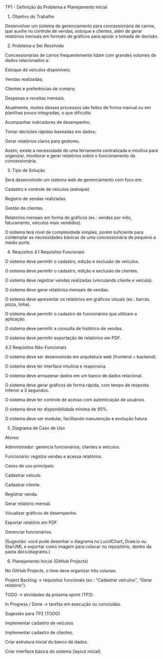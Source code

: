 TP1 - Definição do Problema e Planejamento Inicial
1. Objetivo do Trabalho

Desenvolver um sistema de gerenciamento para concessionária de carros, que auxilie no controle de vendas, estoque e clientes, além de gerar relatórios mensais em formato de gráficos para apoiar a tomada de decisão.

2. Problema a Ser Resolvido

Concessionárias de carros frequentemente lidam com grandes volumes de dados relacionados a:

Estoque de veículos disponíveis;

Vendas realizadas;

Clientes e preferências de compra;

Despesas e receitas mensais.

Atualmente, muitos desses processos são feitos de forma manual ou em planilhas pouco integradas, o que dificulta:

Acompanhar indicadores de desempenho;

Tomar decisões rápidas baseadas em dados;

Gerar relatórios claros para gestores.

Assim, existe a necessidade de uma ferramenta centralizada e intuitiva para organizar, monitorar e gerar relatórios sobre o funcionamento da concessionária.

3. Tipo de Solução

Será desenvolvido um sistema web de gerenciamento com foco em:

Cadastro e controle de veículos (estoque).

Registro de vendas realizadas.

Gestão de clientes.

Relatórios mensais em forma de gráficos (ex.: vendas por mês, faturamento, veículos mais vendidos).

O sistema terá nível de complexidade simples, porém suficiente para contemplar as necessidades básicas de uma concessionária de pequeno a médio porte.

4. Requisitos
4.1 Requisitos Funcionais

O sistema deve permitir o cadastro, edição e exclusão de veículos.

O sistema deve permitir o cadastro, edição e exclusão de clientes.

O sistema deve registrar vendas realizadas (vinculando cliente e veículo).

O sistema deve gerar relatórios mensais de vendas.

O sistema deve apresentar os relatórios em gráficos visuais (ex.: barras, pizza, linha).

O sistema deve permitir o cadastro de funcionários que utilizam a aplicação.

O sistema deve permitir a consulta de histórico de vendas.

O sistema deve permitir exportação de relatórios em PDF.

4.2 Requisitos Não-Funcionais

O sistema deve ser desenvolvido em arquitetura web (frontend + backend).

O sistema deve ter interface intuitiva e responsiva.

O sistema deve armazenar dados em um banco de dados relacional.

O sistema deve gerar gráficos de forma rápida, com tempo de resposta inferior a 3 segundos.

O sistema deve ter controle de acesso com autenticação de usuários.

O sistema deve ter disponibilidade mínima de 95%.

O sistema deve ser modular, facilitando manutenção e evolução futura.

5. Diagrama de Caso de Uso

Atores:

Administrador: gerencia funcionários, clientes e veículos.

Funcionário: registra vendas e acessa relatórios.

Casos de uso principais:

Cadastrar veículo.

Cadastrar cliente.

Registrar venda.

Gerar relatório mensal.

Visualizar gráficos de desempenho.

Exportar relatório em PDF.

Gerenciar funcionários.

(Sugestão: você pode desenhar o diagrama no LucidChart, Draw.io ou StarUML e exportar como imagem para colocar no repositório, dentro da pasta docs/diagrams.)

6. Planejamento Inicial (GitHub Projects)

No GitHub Projects, o time deve organizar três colunas:

Project Backlog → requisitos funcionais (ex.: “Cadastrar veículos”, “Gerar relatório”).

TODO → atividades da próxima sprint (TP2).

In Progress / Done → tarefas em execução ou concluídas.

Sugestão para TP2 (TODO)

Implementar cadastro de veículos.

Implementar cadastro de clientes.

Criar estrutura inicial do banco de dados.

Criar interface básica do sistema (layout inicial).